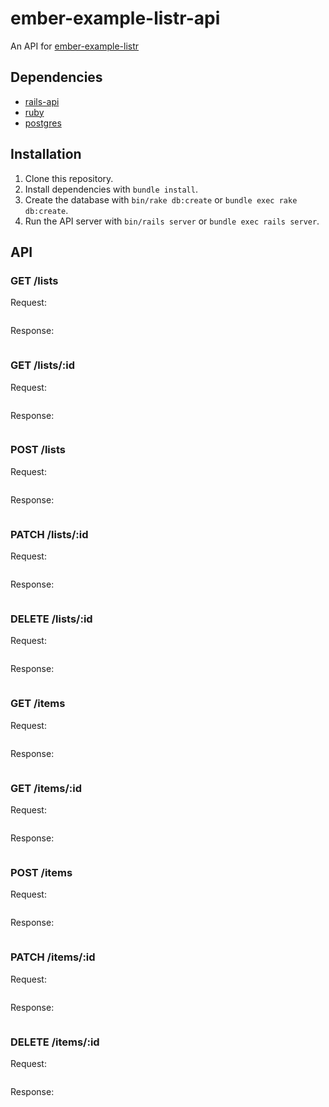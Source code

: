 # ember-example-listr-api

An API for [ember-example-listr](https://github.com/jrhorn424/ember-example-listr)

## Dependencies

-   [rails-api](https://github.com/rails-api/rails-api)
-   [ruby](https://www.ruby-lang.org/en/)
-   [postgres](http://www.postgresql.org)

## Installation

1.  Clone this repository.
1.  Install dependencies with `bundle install`.
1.  Create the database with `bin/rake db:create` or `bundle exec rake
db:create`.
1.  Run the API server with `bin/rails server` or `bundle exec rails server`.

## API

### GET /lists

Request:

```sh
```

Response:

```json
```

### GET /lists/:id

Request:

```sh
```

Response:

```json
```

### POST /lists

Request:

```sh
```

Response:

```json
```

### PATCH /lists/:id

Request:

```sh
```

Response:

```json
```

### DELETE /lists/:id

Request:

```sh
```

Response:

```json
```

### GET /items

Request:

```sh
```

Response:

```json
```

### GET /items/:id

Request:

```sh
```

Response:

```json
```

### POST /items

Request:

```sh
```

Response:

```json
```

### PATCH /items/:id

Request:

```sh
```

Response:

```json
```

### DELETE /items/:id

Request:

```sh
```

Response:

```json
```
